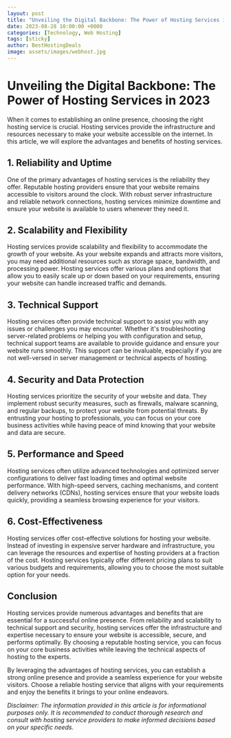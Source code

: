 ```yaml
---
layout: post
title: "Unveiling the Digital Backbone: The Power of Hosting Services in 2023"
date: 2023-08-28 10:00:00 +0000
categories: [Technology, Web Hosting]
tags: [sticky]
author: BestHostingDeals
image: assets/images/webhost.jpg
---
```


# Unveiling the Digital Backbone: The Power of Hosting Services in 2023

When it comes to establishing an online presence, choosing the right hosting service is crucial. Hosting services provide the infrastructure and resources necessary to make your website accessible on the internet. In this article, we will explore the advantages and benefits of hosting services.

## 1. Reliability and Uptime

One of the primary advantages of hosting services is the reliability they offer. Reputable hosting providers ensure that your website remains accessible to visitors around the clock. With robust server infrastructure and reliable network connections, hosting services minimize downtime and ensure your website is available to users whenever they need it.

## 2. Scalability and Flexibility

Hosting services provide scalability and flexibility to accommodate the growth of your website. As your website expands and attracts more visitors, you may need additional resources such as storage space, bandwidth, and processing power. Hosting services offer various plans and options that allow you to easily scale up or down based on your requirements, ensuring your website can handle increased traffic and demands.

## 3. Technical Support

Hosting services often provide technical support to assist you with any issues or challenges you may encounter. Whether it's troubleshooting server-related problems or helping you with configuration and setup, technical support teams are available to provide guidance and ensure your website runs smoothly. This support can be invaluable, especially if you are not well-versed in server management or technical aspects of hosting.

## 4. Security and Data Protection

Hosting services prioritize the security of your website and data. They implement robust security measures, such as firewalls, malware scanning, and regular backups, to protect your website from potential threats. By entrusting your hosting to professionals, you can focus on your core business activities while having peace of mind knowing that your website and data are secure.

## 5. Performance and Speed

Hosting services often utilize advanced technologies and optimized server configurations to deliver fast loading times and optimal website performance. With high-speed servers, caching mechanisms, and content delivery networks (CDNs), hosting services ensure that your website loads quickly, providing a seamless browsing experience for your visitors.

## 6. Cost-Effectiveness

Hosting services offer cost-effective solutions for hosting your website. Instead of investing in expensive server hardware and infrastructure, you can leverage the resources and expertise of hosting providers at a fraction of the cost. Hosting services typically offer different pricing plans to suit various budgets and requirements, allowing you to choose the most suitable option for your needs.

## Conclusion

Hosting services provide numerous advantages and benefits that are essential for a successful online presence. From reliability and scalability to technical support and security, hosting services offer the infrastructure and expertise necessary to ensure your website is accessible, secure, and performs optimally. By choosing a reputable hosting service, you can focus on your core business activities while leaving the technical aspects of hosting to the experts.

By leveraging the advantages of hosting services, you can establish a strong online presence and provide a seamless experience for your website visitors. Choose a reliable hosting service that aligns with your requirements and enjoy the benefits it brings to your online endeavors.

*Disclaimer: The information provided in this article is for informational purposes only. It is recommended to conduct thorough research and consult with hosting service providers to make informed decisions based on your specific needs.*